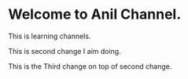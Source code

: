 # Welcome to Anil Channel.

This is learning channels.

This is second change I aim doing.

This is the Third change on top of second change.
